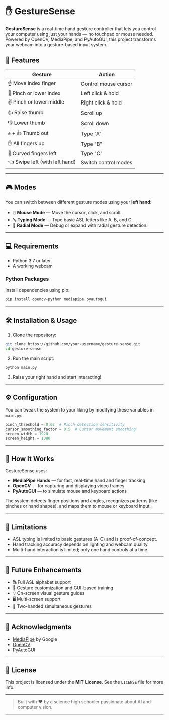 # ✋ GestureSense

**GestureSense** is a real-time hand gesture controller that lets you control your computer using just your hands — no touchpad or mouse needed. Powered by OpenCV, MediaPipe, and PyAutoGUI, this project transforms your webcam into a gesture-based input system.

## 🚀 Features

| Gesture                        | Action               |
| ------------------------------ | -------------------- |
| ☝️ Move index finger           | Control mouse cursor |
| 🤏 Pinch or lower index        | Left click & hold    |
| ✌️ Pinch or lower middle       | Right click & hold   |
| 👍 Raise thumb                 | Scroll up            |
| 👎 Lower thumb                 | Scroll down          |
| ✊ + 👍 Thumb out               | Type "A"             |
| ✋ All fingers up               | Type "B"             |
| 🤚 Curved fingers left         | Type "C"             |
| 👈 Swipe left (with left hand) | Switch control modes |

---

## 🎮 Modes

You can switch between different gesture modes using your **left hand**:

* 🖱️ **Mouse Mode** — Move the cursor, click, and scroll.
* 🔤 **Typing Mode** — Type basic ASL letters like A, B, and C.
* 🧭 **Radial Mode** — Debug or expand with radial gesture detection.

---

## 💻 Requirements

* Python 3.7 or later
* A working webcam

### Python Packages

Install dependencies using pip:

```bash
pip install opencv-python mediapipe pyautogui
```

---

## 🛠️ Installation & Usage

1. Clone the repository:

```bash
git clone https://github.com/your-username/gesture-sense.git
cd gesture-sense
```

2. Run the main script:

```bash
python main.py
```

3. Raise your right hand and start interacting!

---

## ⚙️ Configuration

You can tweak the system to your liking by modifying these variables in `main.py`:

```python
pinch_threshold = 0.02  # Pinch detection sensitivity
cursor_smoothing_factor = 0.5  # Cursor movement smoothing
screen_width = 1920
screen_height = 1080
```

---

## 🧠 How It Works

GestureSense uses:

* **MediaPipe Hands** — for fast, real-time hand and finger tracking
* **OpenCV** — for capturing and displaying video frames
* **PyAutoGUI** — to simulate mouse and keyboard actions

The system detects finger positions and angles, recognizes patterns (like pinches or hand shapes), and maps them to mouse or keyboard input.

---

## 🚧 Limitations

* ASL typing is limited to basic gestures (A–C) and is proof-of-concept.
* Hand tracking accuracy depends on lighting and webcam quality.
* Multi-hand interaction is limited; only one hand controls at a time.

---

## 🌱 Future Enhancements

* 🔠 Full ASL alphabet support
* 🧩 Gesture customization and GUI-based training
* 💡 On-screen visual gesture guides
* 🖥️ Multi-screen support
* 🔄 Two-handed simultaneous gestures

---

## 🙌 Acknowledgments

* [MediaPipe](https://github.com/google/mediapipe) by Google
* [OpenCV](https://opencv.org/)
* [PyAutoGUI](https://pyautogui.readthedocs.io/en/latest/)

---

## 📄 License

This project is licensed under the **MIT License**. See the `LICENSE` file for more info.

---

> Built with ❤️ by a science high schooler passionate about AI and computer vision.

---